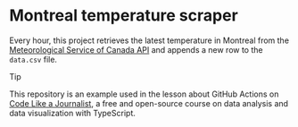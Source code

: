 # Montreal temperature scraper

Every hour, this project retrieves the latest temperature in Montreal from the
[Meteorological Service of Canada API](https://eccc-msc.github.io/open-data/msc-data/obs_station/readme_obs_insitu_swobdatamart_en/)
and appends a new row to the `data.csv` file.

> [!TIP]
> This repository is an example used in the lesson about GitHub Actions on
> [Code Like a Journalist](https://www.code-like-a-journalist.com/), a free and
> open-source course on data analysis and data visualization with TypeScript.
